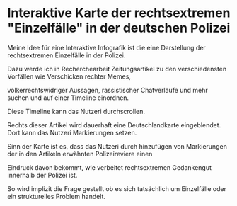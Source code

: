 

# Interaktive Karte der rechtsextremen "Einzelfälle" in der deutschen Polizei

Meine Idee für eine Interaktive Infografik ist die eine Darstellung der rechtsextremen Einzelfälle in der Polizei.

Dazu werde ich in Recherchearbeit Zeitungsartikel zu den verschiedensten Vorfällen wie Verschicken rechter Memes, 

völkerrechtswidriger Aussagen, rassistischer Chatverläufe und mehr suchen und auf einer Timeline einordnen.

Diese Timeline kann das Nutzeri durchscrollen. 

Rechts dieser Artikel wird dauerhaft eine Deutschlandkarte eingeblendet. Dort kann das Nutzeri Markierungen setzen. 

Sinn der Karte ist es, dass das Nutzeri durch hinzufügen von Markierungen der in den Artikeln erwähnten Polizeireviere einen 

Eindruck davon bekommt, wie verbeitet rechtsextremen Gedankengut innerhalb der Polizei ist. 

So wird implizit die Frage gestellt ob es sich tatsächlich um Einzelfälle oder ein strukturelles Problem handelt. 
